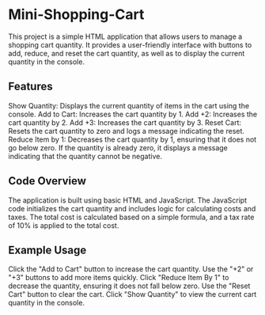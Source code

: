 # Mini-Shopping-Cart

This project is a simple HTML application that allows users to manage a shopping cart quantity. It provides a user-friendly interface with buttons to add, reduce, and reset the cart quantity, as well as to display the current quantity in the console.

## Features
Show Quantity: Displays the current quantity of items in the cart using the console.
Add to Cart: Increases the cart quantity by 1.
Add +2: Increases the cart quantity by 2.
Add +3: Increases the cart quantity by 3.
Reset Cart: Resets the cart quantity to zero and logs a message indicating the reset.
Reduce Item by 1: Decreases the cart quantity by 1, ensuring that it does not go below zero. If the quantity is already zero, it displays a message indicating that the quantity cannot be negative.

## Code Overview
The application is built using basic HTML and JavaScript. The JavaScript code initializes the cart quantity and includes logic for calculating costs and taxes. The total cost is calculated based on a simple formula, and a tax rate of 10% is applied to the total cost.

## Example Usage
Click the "Add to Cart" button to increase the cart quantity.
Use the "+2" or "+3" buttons to add more items quickly.
Click "Reduce Item By 1" to decrease the quantity, ensuring it does not fall below zero.
Use the "Reset Cart" button to clear the cart.
Click "Show Quantity" to view the current cart quantity in the console.
